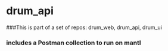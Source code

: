 # drum_api

###This is part of a set of repos: drum_web, drum_api, drum_ui
### includes a Postman collection to run on mantl
